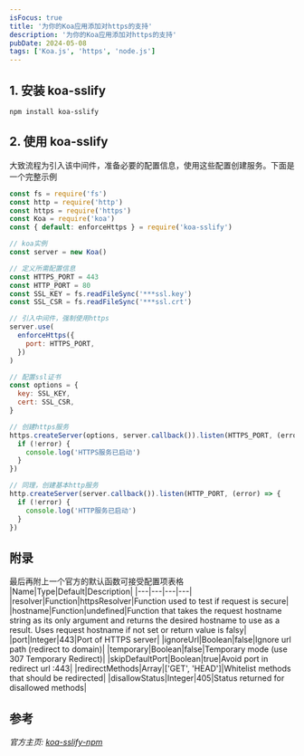```yaml
---
isFocus: true
title: '为你的Koa应用添加对https的支持'
description: '为你的Koa应用添加对https的支持'
pubDate: 2024-05-08
tags: ['Koa.js', 'https', 'node.js']
---
```


## 1. 安装 koa-sslify

```shell
npm install koa-sslify
```

## 2. 使用 koa-sslify

大致流程为引入该中间件，准备必要的配置信息，使用这些配置创建服务。下面是一个完整示例

```javascript
const fs = require('fs')
const http = require('http')
const https = require('https')
const Koa = require('koa')
const { default: enforceHttps } = require('koa-sslify')

// koa实例
const server = new Koa()

// 定义所需配置信息
const HTTPS_PORT = 443
const HTTP_PORT = 80
const SSL_KEY = fs.readFileSync('***ssl.key')
const SSL_CSR = fs.readFileSync('***ssl.crt')

// 引入中间件，强制使用https
server.use(
  enforceHttps({
    port: HTTPS_PORT,
  })
)

// 配置ssl证书
const options = {
  key: SSL_KEY,
  cert: SSL_CSR,
}

// 创建https服务
https.createServer(options, server.callback()).listen(HTTPS_PORT, (error) => {
  if (!error) {
    console.log('HTTPS服务已启动')
  }
})

// 同理，创建基本http服务
http.createServer(server.callback()).listen(HTTP_PORT, (error) => {
  if (!error) {
    console.log('HTTP服务已启动')
  }
})
```

## 附录

最后再附上一个官方的默认函数可接受配置项表格
|Name|Type|Default|Description|
|---|---|---|---|
|resolver|Function|httpsResolver|Function used to test if request is secure|
|hostname|Function|undefined|Function that takes the request hostname string as its only argument and returns the desired hostname to use as a result. Uses request hostname if not set or return value is falsy|
|port|Integer|443|Port of HTTPS server|
|ignoreUrl|Boolean|false|Ignore url path (redirect to domain)|
|temporary|Boolean|false|Temporary mode (use 307 Temporary Redirect)|
|skipDefaultPort|Boolean|true|Avoid port in redirect url :443|
|redirectMethods|Array|['GET', 'HEAD']|Whitelist methods that should be redirected|
|disallowStatus|Integer|405|Status returned for disallowed methods|

## 参考

_官方主页: [koa-sslify-npm](https://www.npmjs.com/package/koa-sslify)_
